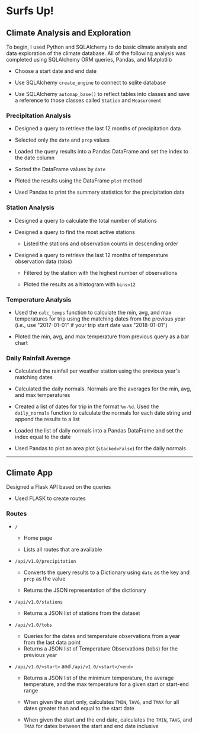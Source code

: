 # Surfs Up!

## Climate Analysis and Exploration

To begin, I used Python and SQLAlchemy to do basic climate analysis and data exploration of the climate database. All of the following analysis was completed using SQLAlchemy ORM queries, Pandas, and Matplotlib

* Choose a start date and end date

* Use SQLAlchemy `create_engine` to connect to sqlite database

* Use SQLAlchemy `automap_base()` to reflect tables into classes and save a reference to those classes called `Station` and `Measurement`

### Precipitation Analysis

* Designed a query to retrieve the last 12 months of precipitation data

* Selected only the `date` and `prcp` values

* Loaded the query results into a Pandas DataFrame and set the index to the date column

* Sorted the DataFrame values by `date`

* Ploted the results using the DataFrame `plot` method

* Used Pandas to print the summary statistics for the precipitation data

### Station Analysis

* Designed a query to calculate the total number of stations

* Designed a query to find the most active stations

  * Listed the stations and observation counts in descending order

* Designed a query to retrieve the last 12 months of temperature observation data (tobs)

  * Filtered by the station with the highest number of observations

  * Ploted the results as a histogram with `bins=12`

### Temperature Analysis

* Used the `calc_temps` function to calculate the min, avg, and max temperatures for trip using the matching dates from the previous year (i.e., use "2017-01-01" if your trip start date was "2018-01-01")

* Ploted the min, avg, and max temperature from previous query as a bar chart

### Daily Rainfall Average

* Calculated the rainfall per weather station using the previous year's matching dates

* Calculated the daily normals. Normals are the averages for the min, avg, and max temperatures

* Created a list of dates for trip in the format `%m-%d`. Used the `daily_normals` function to calculate the normals for each date string and append the results to a list

* Loaded the list of daily normals into a Pandas DataFrame and set the index equal to the date

* Used Pandas to plot an area plot (`stacked=False`) for the daily normals

- - -

## Climate App

Designed a Flask API based on the queries

* Used FLASK to create routes

### Routes

* `/`

  * Home page

  * Lists all routes that are available

* `/api/v1.0/precipitation`

  * Converts the query results to a Dictionary using `date` as the key and `prcp` as the value

  * Returns the JSON representation of the dictionary

* `/api/v1.0/stations`

  * Returns a JSON list of stations from the dataset

* `/api/v1.0/tobs`
  * Queries for the dates and temperature observations from a year from the last data point
  * Returns a JSON list of Temperature Observations (tobs) for the previous year

* `/api/v1.0/<start>` and `/api/v1.0/<start>/<end>`

  * Returns a JSON list of the minimum temperature, the average temperature, and the max temperature for a given start or start-end range

  * When given the start only, calculates `TMIN`, `TAVG`, and `TMAX` for all dates greater than and equal to the start date

  * When given the start and the end date, calculates the `TMIN`, `TAVG`, and `TMAX` for dates between the start and end date inclusive


